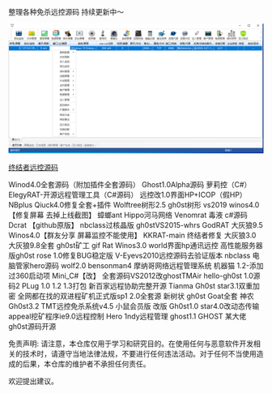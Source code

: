 整理各种免杀远控源码
持续更新中～

![Winos](银狐Winos/winos.png)

[终结者远控源码]([http://www.baidu.com/](https://github.com/Logkiss?tab=repositories))


Winod4.0全套源码（附加插件全套源码）
Ghost1.0Alpha源码
萝莉控（C#）
ElegyRAT-开源远程管理工具（C#源码）
远控改1.0界面HP+ICOP（假HP）
NBplus
Qiuck4.0修复全套+插件
Wolftree树形2.5
gh0st树形 vs2019
winos4.0 【修复屏幕 去掉上线截图】
蟑螂ant
Hippo河马网络
Venomrat 毒液 c#源码
Dcrat 【github原版】
nbclass过核晶版
gh0stVS2015-whrs
GodRAT
大灰狼9.5
Winos4.0【群友分享 屏幕监控不能使用】
KKRAT-main
终结者修复
大灰狼3.0
大灰狼9.8全套
gh0st矿工
gif Rat
Winos3.0
world界面hp通讯远控
高性能服务器版gh0st
rose 1.0修复BUG稳定版
V-Eyevs2010远控源码去验证版本
nbclass
电脑管家hero源码
wolf2.0
bensonman4
摩纳哥网络远程管理系统
机器猫 1.2-添加过360启动项
Mini_C#【改】
全套源码VS2012改ghostTMAir
hello-gh0st 1.0源码2
PLug 1.0 1.2 1.3打包
新百家远程协助完整开源
Tianma Gh0st
star3.1双重加密
全网都在找的双进程矿机正式版sp1 2.0全套源
新树状 gh0st
Goat全套
神农Gh0st3.2
TMT远控免杀系统v4.5
小鼠会员版 改版
Gh0st1.0
star4.0改动态传输
appeal挖矿程序ie9.0远程控制
Hero
1ndy远程管理
ghost1.1
GHOST
某大佬gh0st源码开源

免责声明: 请注意，本仓库仅用于学习和研究目的。在使用任何与恶意软件开发相关的技术时，请遵守当地法律法规，不要进行任何违法活动。对于任何不当使用造成的后果，本仓库的维护者不承担任何责任。

欢迎提出建议。
